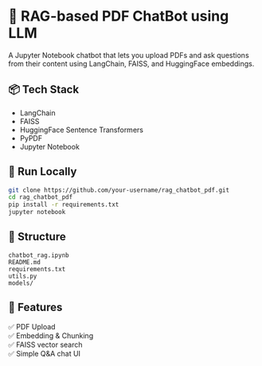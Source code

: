 # 🤖 RAG-based PDF ChatBot using LLM

A Jupyter Notebook chatbot that lets you upload PDFs and ask questions from their content using LangChain, FAISS, and HuggingFace embeddings.

## 📦 Tech Stack
- LangChain
- FAISS
- HuggingFace Sentence Transformers
- PyPDF
- Jupyter Notebook

## 🚀 Run Locally
```bash
git clone https://github.com/your-username/rag_chatbot_pdf.git
cd rag_chatbot_pdf
pip install -r requirements.txt
jupyter notebook
```

## 📁 Structure
```
chatbot_rag.ipynb
README.md
requirements.txt
utils.py
models/
```

## 🧠 Features
✅ PDF Upload  
✅ Embedding & Chunking  
✅ FAISS vector search  
✅ Simple Q&A chat UI
